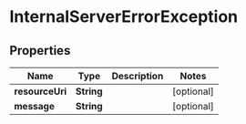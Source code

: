 
# InternalServerErrorException

## Properties
Name | Type | Description | Notes
------------ | ------------- | ------------- | -------------
**resourceUri** | **String** |  |  [optional]
**message** | **String** |  |  [optional]



